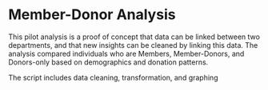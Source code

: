 # Member-Donor Analysis

This pilot analysis is a proof of concept that data can be linked between two departments, and that new insights can
be cleaned by linking this data. The analysis compared individuals who are Members, Member-Donors, and Donors-only based on demographics
and donation patterns. 

The script includes data cleaning, transformation, and graphing
